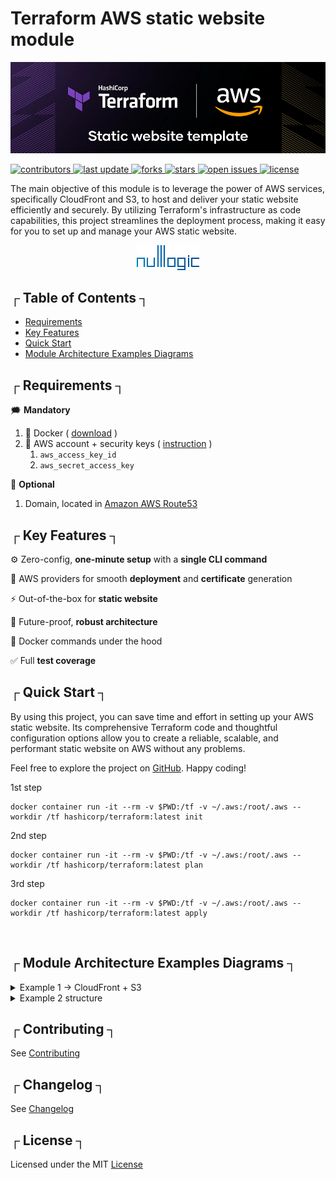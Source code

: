 # Terraform AWS static website module

<p>
   <a href="#">
       <img alt="Logo" src="https://github.com/nulllogic/terraform-aws-website-static-cloudfront-s3/raw/master/.imgs/header.png" />
   </a>
</p>

<!-- Badges -->
<p>
  <a href="https://github.com/nulllogic/terraform-aws-website-static-cloudfront-s3/graphs/contributors">
    <img src="https://img.shields.io/github/contributors/nulllogic/terraform-aws-website-static-cloudfront-s3" alt="contributors" />
  </a>
  <a href="">
    <img src="https://img.shields.io/github/last-commit/nulllogic/terraform-aws-website-static-cloudfront-s3" alt="last update" />
  </a>
  <a href="https://github.com/nulllogic/terraform-aws-website-static-cloudfront-s3/network/members">
    <img src="https://img.shields.io/github/forks/nulllogic/terraform-aws-website-static-cloudfront-s3" alt="forks" />
  </a>
  <a href="https://github.com/nulllogic/terraform-aws-website-static-cloudfront-s3/stargazers">
    <img src="https://img.shields.io/github/stars/nulllogic/terraform-aws-website-static-cloudfront-s3" alt="stars" />
  </a>
  <a href="https://github.com/nulllogic/terraform-aws-website-static-cloudfront-s3/issues/">
    <img src="https://img.shields.io/github/issues/nulllogic/terraform-aws-website-static-cloudfront-s3" alt="open issues" />
  </a>
  <a href="https://github.com/nulllogic/terraform-aws-website-static-cloudfront-s3/blob/master/LICENSE">
    <img src="https://img.shields.io/github/license/nulllogic/terraform-aws-website-static-cloudfront-s3" alt="license" />
  </a>
</p>

<p align="left">The main objective of this module is to leverage the power of AWS services, specifically CloudFront and S3, to host and deliver your static website efficiently and securely. By utilizing Terraform's infrastructure as code capabilities, this project streamlines the deployment process, making it easy for you to set up and manage your AWS static website.</p>

<p align="center">
  <a href="https://nulllogic.net/">
    <picture>
      <source media="(prefers-color-scheme: dark)" srcset="https://github.com/nulllogic/terraform-aws-website-static-cloudfront-s3/raw/master/.imgs/logo.png">
      <img alt="NullLogic" src="https://github.com/nulllogic/terraform-aws-website-static-cloudfront-s3/raw/master/.imgs/logo.png">
    </picture>
  </a>
</p>

## ┌ Table of Contents ┐

- [Requirements](#-requirements-)
- [Key Features](#-key-features-)
- [Quick Start](#-quick-start-)
- [Module Architecture Examples Diagrams](#-module-architecture-examples-diagrams-)

<!-- Requirements -->
## ┌ Requirements ┐

<p>🗯️ <strong>Mandatory</strong></p>

1. 🐳 Docker ( [download](https://docs.docker.com/get-docker/) )
2. 🤖 AWS account + security keys ( [instruction](https://aws.amazon.com/blogs/security/wheres-my-secret-access-key/) ) 
   1. `aws_access_key_id`
   2. `aws_secret_access_key`

<p>💭️ <strong>Optional</strong></p>

1. Domain, located in [Amazon AWS Route53](https://aws.amazon.com/route53/)

<!-- Key Features -->
## ┌ Key Features ┐

⚙️ Zero-config, **one-minute setup** with a **single CLI command**

🔐 AWS providers for smooth **deployment** and **certificate** generation

⚡ Out-of-the-box for **static website**

💪 Future-proof, **robust architecture**

🐳 Docker commands under the hood 

✅ Full **test coverage**

<!-- Quick Start -->
## ┌ Quick Start ┐
By using this project, you can save time and effort in setting up your AWS static website. Its comprehensive Terraform code and thoughtful configuration options allow you to create a reliable, scalable, and performant static website on AWS without any problems.

Feel free to explore the project on [GitHub](https://github.com/nulllogic/terraform-aws-website-static-cloudfront-s3). Happy coding!

1st step
```
docker container run -it --rm -v $PWD:/tf -v ~/.aws:/root/.aws --workdir /tf hashicorp/terraform:latest init
```

2nd step
```
docker container run -it --rm -v $PWD:/tf -v ~/.aws:/root/.aws --workdir /tf hashicorp/terraform:latest plan
```

3rd step

```
docker container run -it --rm -v $PWD:/tf -v ~/.aws:/root/.aws --workdir /tf hashicorp/terraform:latest apply
```

<br/>

<!-- Module Architecture Examples Diagrams -->
## ┌ Module Architecture Examples Diagrams ┐

<details>
  <summary>Example 1 -> CloudFront + S3</summary>
    <p></p>
    <img alt="Example 1" src="https://github.com/nulllogic/terraform-aws-website-static-cloudfront-s3/raw/master/.imgs/example1.png" />
</details>

<details> 
  <summary>Example 2 structure</summary>
    <img alt="Example 2" src="https://github.com/nulllogic/terraform-aws-website-static-cloudfront-s3/raw/master/.imgs/example2.png" />
</details>


## ┌ Contributing ┐

See [Contributing](https://github.com/nulllogic/terraform-aws-website-static-cloudfront-s3/tree/master/CONTRIBUTING.md)

## ┌ Changelog ┐

See [Changelog](https://github.com/nulllogic/terraform-aws-website-static-cloudfront-s3/tree/master/CHANGELOG.md)

## ┌ License ┐

Licensed under the MIT [License](https://github.com/nulllogic/terraform-aws-website-static-cloudfront-s3/tree/master/LICENSE.md)